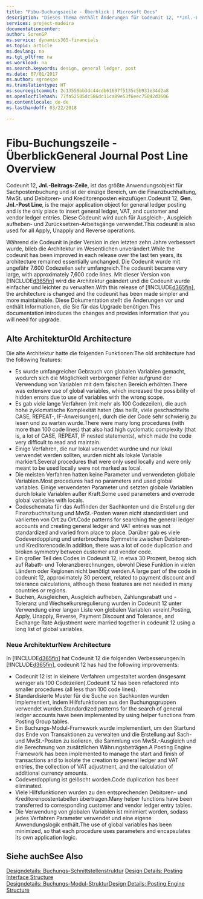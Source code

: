 ```yaml
---
title: "Fibu-Buchungszeile - Überblick | Microsoft Docs"
description: "Dieses Thema enthält Änderungen für Codeunit 12, **Jnl.-Beitrags-Zeile**, welche das größte Anwendungsobjekt für Sachpostenbuchung ist und der einzige Bereich, um in der Finanzbuchhaltung MwSt. und Debitoren- und Kreditorenposten einzufügen."
services: project-madeira
documentationcenter: 
author: SorenGP
ms.service: dynamics365-financials
ms.topic: article
ms.devlang: na
ms.tgt_pltfrm: na
ms.workload: na
ms.search.keywords: design, general ledger, post
ms.date: 07/01/2017
ms.author: sgroespe
ms.translationtype: HT
ms.sourcegitcommit: 2c13559bb3dc44cdb61697f5135c5b931e34d2a8
ms.openlocfilehash: 77fa52505dc586dc11ca89e53f6eec75042d3606
ms.contentlocale: de-de
ms.lasthandoff: 03/22/2018

---
```

# <a name="general-journal-post-line-overview"></a><span data-ttu-id="07521-103">Fibu-Buchungszeile - Überblick</span><span class="sxs-lookup"><span data-stu-id="07521-103">General Journal Post Line Overview</span></span>
<span data-ttu-id="07521-104">Codeunit 12, **Jnl.-Beitrags-Zeile**, ist das größte Anwendungsobjekt für Sachpostenbuchung und ist der einzige Bereich, um die Finanzbuchhaltung, MwSt. und Debitoren- und Kreditorenposten einzufügen.</span><span class="sxs-lookup"><span data-stu-id="07521-104">Codeunit 12, **Gen. Jnl.-Post Line**, is the major application object for general ledger posting and is the only place to insert general ledger, VAT, and customer and vendor ledger entries.</span></span> <span data-ttu-id="07521-105">Diese Codeunit wird auch für Ausgleich-, Ausgleich aufheben- und Zurücksetzen-Arbeitsgänge verwendet.</span><span class="sxs-lookup"><span data-stu-id="07521-105">This codeunit is also used for all Apply, Unapply and Reverse operations.</span></span>  
  
<span data-ttu-id="07521-106">Während die Codeunit in jeder Version in den letzten zehn Jahre verbessert wurde, blieb die Architektur im Wesentlichen unverändert.</span><span class="sxs-lookup"><span data-stu-id="07521-106">While the codeunit has been improved in each release over the last ten years, its architecture remained essentially unchanged.</span></span> <span data-ttu-id="07521-107">Die Codeunit wurde mit ungefähr 7.600 Codezeilen sehr umfangreich.</span><span class="sxs-lookup"><span data-stu-id="07521-107">The codeunit became very large, with approximately 7,600 code lines.</span></span> <span data-ttu-id="07521-108">Mit dieser Version von [!INCLUDE[d365fin](includes/d365fin_md.md)] wird die Architektur geändert und die Codeunit wurde einfacher und leichter zu verwalten.</span><span class="sxs-lookup"><span data-stu-id="07521-108">With this release of [!INCLUDE[d365fin](includes/d365fin_md.md)], the architecture is changed and the codeunit has been made simpler and more maintainable.</span></span> <span data-ttu-id="07521-109">Diese Dokumentation stellt die Änderungen vor und enthält Informationen, die Sie für das Upgrade benötigen.</span><span class="sxs-lookup"><span data-stu-id="07521-109">This documentation introduces the changes and provides information that you will need for upgrade.</span></span>  
  
## <a name="old-architecture"></a><span data-ttu-id="07521-110">Alte Architektur</span><span class="sxs-lookup"><span data-stu-id="07521-110">Old Architecture</span></span>  
<span data-ttu-id="07521-111">Die alte Architektur hatte die folgenden Funktionen:</span><span class="sxs-lookup"><span data-stu-id="07521-111">The old architecture had the following features:</span></span>  
  
* <span data-ttu-id="07521-112">Es wurde umfangreicher Gebrauch von globalen Variablen gemacht, wodurch sich die Möglichkeit verborgener Fehler aufgrund der Verwendung von Variablen mit dem falschen Bereich erhöhten.</span><span class="sxs-lookup"><span data-stu-id="07521-112">There was extensive use of global variables, which increased the possibility of hidden errors due to use of variables with the wrong scope.</span></span>  
* <span data-ttu-id="07521-113">Es gab viele lange Verfahren (mit mehr als 100 Codezeilen), die auch hohe zyklomatische Komplexität haten (das heißt, viele geschachtelte CASE, REPEAT-, IF-Anweisungen), durch die der Code sehr schwierig zu lesen und zu warten wurde.</span><span class="sxs-lookup"><span data-stu-id="07521-113">There were many long procedures (with more than 100 code lines) that also had high cyclomatic complexity (that is, a lot of CASE, REPEAT, IF nested statements), which made the code very difficult to read and maintain.</span></span>  
* <span data-ttu-id="07521-114">Einige Verfahren, die nur lokal verwendet wurdne und nur lokal verwendet werden sollten, wurden nicht als lokale Variable markiert.</span><span class="sxs-lookup"><span data-stu-id="07521-114">Several procedures that were only used locally and were only meant to be used locally were not marked as local.</span></span>  
* <span data-ttu-id="07521-115">Die meisten Verfahren hatten keine Parameter und verwendeten globale Variablen.</span><span class="sxs-lookup"><span data-stu-id="07521-115">Most procedures had no parameters and used global variables.</span></span> <span data-ttu-id="07521-116">Einige verwendeten Parameter und setzten globale Variablen durch lokale Variablen außer Kraft.</span><span class="sxs-lookup"><span data-stu-id="07521-116">Some used parameters and overrode global variables with locals.</span></span>  
* <span data-ttu-id="07521-117">Codeschemata für das Auffinden der Sachkonten und die Erstellung der Finanzbuchhaltung und MwSt.-Posten waren nicht standardisiert und variierten von Ort zu Ort.</span><span class="sxs-lookup"><span data-stu-id="07521-117">Code patterns for searching the general ledger accounts and creating general ledger and VAT entries was not standardized and varied from place to place.</span></span> <span data-ttu-id="07521-118">Darüber gab es viele Codeverdopplung und unterbrochene Symmetrie zwischen Debitoren- und Kreditorencode.</span><span class="sxs-lookup"><span data-stu-id="07521-118">In addition, there was a lot of code duplication and broken symmetry between customer and vendor code.</span></span>  
* <span data-ttu-id="07521-119">Ein großer Teil des Codes in Codeunit 12, in etwa 30 Prozent, bezog sich auf Rabatt- und Toleranzberechnungen, obwohl Diese Funktion in vielen Ländern oder Regionen nicht benötigt werden.</span><span class="sxs-lookup"><span data-stu-id="07521-119">A large part of the code in codeunit 12, approximately 30 percent, related to payment discount and tolerance calculations, although these features are not needed in many countries or regions.</span></span>  
* <span data-ttu-id="07521-120">Buchen, Ausgleichen, Ausgleich aufheben, Zahlungsrabatt und -Toleranz und Wechselkursregulierung wurden in Codeunit 12 unter Verwendung einer langen Liste von globalen Variablen vereint.</span><span class="sxs-lookup"><span data-stu-id="07521-120">Posting, Apply, Unapply, Reverse, Payment Discount and Tolerance, and Exchange Rate Adjustment were married together in codeunit 12 using a long list of global variables.</span></span>  
  
### <a name="new-architecture"></a><span data-ttu-id="07521-121">Neue Architektur</span><span class="sxs-lookup"><span data-stu-id="07521-121">New Architecture</span></span>  
<span data-ttu-id="07521-122">In [!INCLUDE[d365fin](includes/d365fin_md.md)] hat Codeunit 12 die folgenden Verbesserungen:</span><span class="sxs-lookup"><span data-stu-id="07521-122">In [!INCLUDE[d365fin](includes/d365fin_md.md)], codeunit 12 has had the following improvements:</span></span>  
  
* <span data-ttu-id="07521-123">Codeunit 12 ist in kleinere Verfahren umgestaltet worden (insgesamt weniger als 100 Codezeilen).</span><span class="sxs-lookup"><span data-stu-id="07521-123">Codeunit 12 has been refactored into smaller procedures (all less than 100 code lines).</span></span>  
* <span data-ttu-id="07521-124">Standardisierte Muster für die Suche von Sachkonten wurden implementiert, indem Hilfsfunktionen aus den Buchungsgruppen verwendet wurden.</span><span class="sxs-lookup"><span data-stu-id="07521-124">Standardized patterns for the search of general ledger accounts have been implemented by using helper functions from Posting Group tables.</span></span>  
* <span data-ttu-id="07521-125">Ein Buchungs-Modul-Framework wurde implementiert, um den Startund das Ende von Transaktionen zu verwalten und die Erstellung auf Sach- und MwSt.-Posten zu isolieren, die Sammlung von MwSt.-Ausgleich und die Berechnung von zusätzlichen Währungsbeträgen.</span><span class="sxs-lookup"><span data-stu-id="07521-125">A Posting Engine Framework has been implemented to manage the start and finish of transactions and to isolate the creation to general ledger and VAT entries, the collection of VAT adjustment, and the calculation of additional currency amounts.</span></span>  
* <span data-ttu-id="07521-126">Codeverdopplung ist gelöscht worden.</span><span class="sxs-lookup"><span data-stu-id="07521-126">Code duplication has been eliminated.</span></span>  
* <span data-ttu-id="07521-127">Viele Hilfsfunktionen wurden zu den entsprechenden Debitoren- und Kreditorenpostentabellen übertragen.</span><span class="sxs-lookup"><span data-stu-id="07521-127">Many helper functions have been transferred to corresponding customer and vendor ledger entry tables.</span></span>  
* <span data-ttu-id="07521-128">Die Verwendung von globalen Variablen ist minimiert worden, sodass jedes Verfahren Parameter verwendet und eine eigene Anwendungslogik enthält.</span><span class="sxs-lookup"><span data-stu-id="07521-128">The use of global variables has been minimized, so that each procedure uses parameters and encapsulates its own application logic.</span></span>  
  
## <a name="see-also"></a><span data-ttu-id="07521-129">Siehe auch</span><span class="sxs-lookup"><span data-stu-id="07521-129">See Also</span></span>  
<span data-ttu-id="07521-130">[Designdetails: Buchungs-Schnittstellenstruktur](design-details-posting-interface-structure.md) </span><span class="sxs-lookup"><span data-stu-id="07521-130">[Design Details: Posting Interface Structure](design-details-posting-interface-structure.md) </span></span>  
[<span data-ttu-id="07521-131">Designdetails: Buchungs-Modul-Struktur</span><span class="sxs-lookup"><span data-stu-id="07521-131">Design Details: Posting Engine Structure</span></span>](design-details-posting-engine-structure.md)

